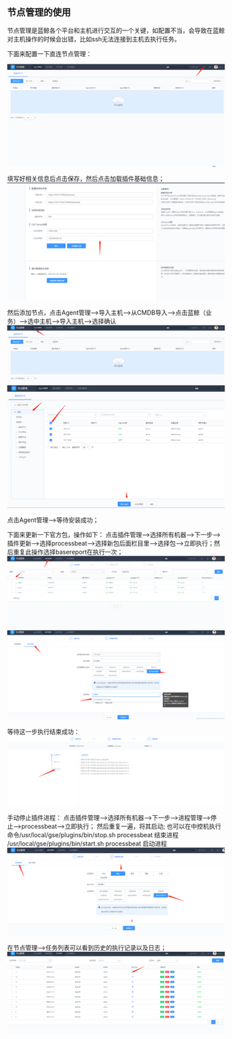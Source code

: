 ## 节点管理的使用

节点管理是蓝鲸各个平台和主机进行交互的一个关键，如配置不当，会导致在蓝鲸对主机操作的时候会出错，比如ssh无法连接到主机去执行任务。

下面来配置一下直连节点管理：

 ![](assets/markdown-img-paste-2020050816414148.png)

填写好相关信息后点击保存，然后点击加载插件基础信息；
 ![](assets/markdown-img-paste-20200508164506251.png)

然后添加节点，点击Agent管理-->导入主机-->从CMDB导入-->点击蓝鲸（业务）-->选中主机-->导入主机-->选择确认
 ![](assets/markdown-img-paste-20200508164741828.png)
 ![](assets/markdown-img-paste-20200508170600853.png)

点击Agent管理-->等待安装成功；

下面来更新一下官方包，操作如下：
点击插件管理-->选择所有机器-->下一步-->插件更新-->选择processbeat-->选择新包后面栏目里-->选择包-->立即执行；然后重复此操作选择basereport在执行一次；
![](assets/markdown-img-paste-2020050817172083.png)
![](assets/markdown-img-paste-20200511095926553.png)

等待这一步执行结束成功：
![](assets/markdown-img-paste-20200508172520478.png)

手动停止插件进程：
点击插件管理-->选择所有机器-->下一步-->进程管理-->停止-->processbeat-->立即执行；
然后重复一遍，将其启动;
也可以在中控机执行命令/usr/local/gse/plugins/bin/stop.sh processbeat 结束进程
/usr/local/gse/plugins/bin/start.sh processbeat 启动进程
![](assets/markdown-img-paste-20200511103948816.png)


在节点管理-->任务列表可以看到历史的执行记录以及日志；
![](assets/markdown-img-paste-20200511105018827.png)
